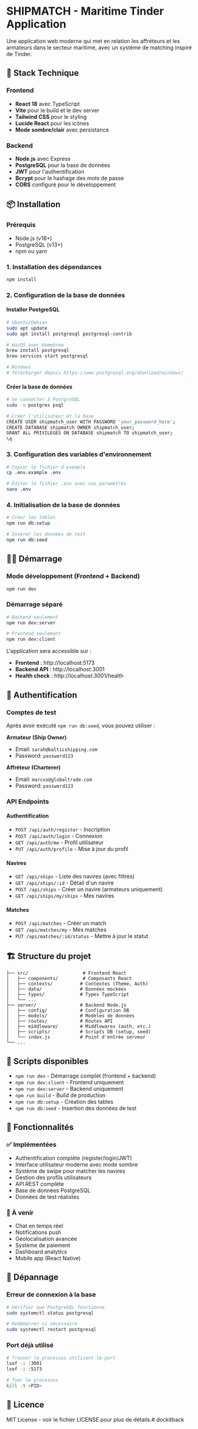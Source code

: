 # SHIPMATCH - Maritime Tinder Application

Une application web moderne qui met en relation les affréteurs et les armateurs dans le secteur maritime, avec un système de matching inspiré de Tinder.

## 🚀 Stack Technique

### Frontend
- **React 18** avec TypeScript
- **Vite** pour le build et le dev server
- **Tailwind CSS** pour le styling
- **Lucide React** pour les icônes
- **Mode sombre/clair** avec persistance

### Backend
- **Node.js** avec Express
- **PostgreSQL** pour la base de données
- **JWT** pour l'authentification
- **Bcrypt** pour le hashage des mots de passe
- **CORS** configuré pour le développement

## 📦 Installation

### Prérequis
- Node.js (v18+)
- PostgreSQL (v13+)
- npm ou yarn

### 1. Installation des dépendances
```bash
npm install
```

### 2. Configuration de la base de données

#### Installer PostgreSQL
```bash
# Ubuntu/Debian
sudo apt update
sudo apt install postgresql postgresql-contrib

# macOS avec Homebrew
brew install postgresql
brew services start postgresql

# Windows
# Télécharger depuis https://www.postgresql.org/download/windows/
```

#### Créer la base de données
```bash
# Se connecter à PostgreSQL
sudo -u postgres psql

# Créer l'utilisateur et la base
CREATE USER shipmatch_user WITH PASSWORD 'your_password_here';
CREATE DATABASE shipmatch OWNER shipmatch_user;
GRANT ALL PRIVILEGES ON DATABASE shipmatch TO shipmatch_user;
\q
```

### 3. Configuration des variables d'environnement
```bash
# Copier le fichier d'exemple
cp .env.example .env

# Éditer le fichier .env avec vos paramètres
nano .env
```

### 4. Initialisation de la base de données
```bash
# Créer les tables
npm run db:setup

# Insérer les données de test
npm run db:seed
```

## 🏃‍♂️ Démarrage

### Mode développement (Frontend + Backend)
```bash
npm run dev
```

### Démarrage séparé
```bash
# Backend seulement
npm run dev:server

# Frontend seulement  
npm run dev:client
```

L'application sera accessible sur :
- **Frontend** : http://localhost:5173
- **Backend API** : http://localhost:3001
- **Health check** : http://localhost:3001/health

## 🔐 Authentification

### Comptes de test
Après avoir exécuté `npm run db:seed`, vous pouvez utiliser :

**Armateur (Ship Owner)**
- Email: `sarah@balticshipping.com`
- Password: `password123`

**Affréteur (Charterer)**
- Email: `marcus@globaltrade.com`
- Password: `password123`

### API Endpoints

#### Authentification
- `POST /api/auth/register` - Inscription
- `POST /api/auth/login` - Connexion
- `GET /api/auth/me` - Profil utilisateur
- `PUT /api/auth/profile` - Mise à jour du profil

#### Navires
- `GET /api/ships` - Liste des navires (avec filtres)
- `GET /api/ships/:id` - Détail d'un navire
- `POST /api/ships` - Créer un navire (armateurs uniquement)
- `GET /api/ships/my/ships` - Mes navires

#### Matches
- `POST /api/matches` - Créer un match
- `GET /api/matches/my` - Mes matches
- `PUT /api/matches/:id/status` - Mettre à jour le statut

## 🏗️ Structure du projet

```
├── src/                    # Frontend React
│   ├── components/         # Composants React
│   ├── contexts/          # Contextes (Theme, Auth)
│   ├── data/              # Données mockées
│   ├── types/             # Types TypeScript
│   └── ...
├── server/                # Backend Node.js
│   ├── config/            # Configuration DB
│   ├── models/            # Modèles de données
│   ├── routes/            # Routes API
│   ├── middleware/        # Middlewares (auth, etc.)
│   ├── scripts/           # Scripts DB (setup, seed)
│   └── index.js           # Point d'entrée serveur
└── ...
```

## 🔧 Scripts disponibles

- `npm run dev` - Démarrage complet (frontend + backend)
- `npm run dev:client` - Frontend uniquement
- `npm run dev:server` - Backend uniquement
- `npm run build` - Build de production
- `npm run db:setup` - Création des tables
- `npm run db:seed` - Insertion des données de test

## 🌟 Fonctionnalités

### ✅ Implémentées
- Authentification complète (register/login/JWT)
- Interface utilisateur moderne avec mode sombre
- Système de swipe pour matcher les navires
- Gestion des profils utilisateurs
- API REST complète
- Base de données PostgreSQL
- Données de test réalistes

### 🚧 À venir
- Chat en temps réel
- Notifications push
- Géolocalisation avancée
- Système de paiement
- Dashboard analytics
- Mobile app (React Native)

## 🐛 Dépannage

### Erreur de connexion à la base
```bash
# Vérifier que PostgreSQL fonctionne
sudo systemctl status postgresql

# Redémarrer si nécessaire
sudo systemctl restart postgresql
```

### Port déjà utilisé
```bash
# Trouver le processus utilisant le port
lsof -i :3001
lsof -i :5173

# Tuer le processus
kill -9 <PID>
```

## 📝 Licence

MIT License - voir le fichier LICENSE pour plus de détails.#   d o c k i t b a c k  
 